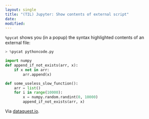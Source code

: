 ```yaml
---
layout: single
title: "(TIL) Jupyter: Show contents of external script"
date:
modified:
---
```


`%pycat` shows you (in a popup) the syntax highlighted contents of an external file:

```python
> %pycat pythoncode.py

import numpy
def append_if_not_exists(arr, x):
    if x not in arr:
        arr.append(x)

def some_useless_slow_function():
    arr = list()
    for i in range(10000):
        x = numpy.random.randint(0, 10000)
        append_if_not_exists(arr, x)
```

Via [dataquest.io](https://www.dataquest.io/blog/jupyter-notebook-tips-tricks-shortcuts/).
